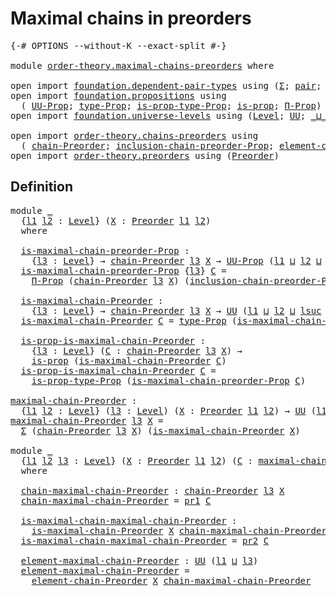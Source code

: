 # Maximal chains in preorders

<pre class="Agda"><a id="40" class="Symbol">{-#</a> <a id="44" class="Keyword">OPTIONS</a> <a id="52" class="Pragma">--without-K</a> <a id="64" class="Pragma">--exact-split</a> <a id="78" class="Symbol">#-}</a>

<a id="83" class="Keyword">module</a> <a id="90" href="order-theory.maximal-chains-preorders.html" class="Module">order-theory.maximal-chains-preorders</a> <a id="128" class="Keyword">where</a>

<a id="135" class="Keyword">open</a> <a id="140" class="Keyword">import</a> <a id="147" href="foundation.dependent-pair-types.html" class="Module">foundation.dependent-pair-types</a> <a id="179" class="Keyword">using</a> <a id="185" class="Symbol">(</a><a id="186" href="foundation-core.dependent-pair-types.html#502" class="Record">Σ</a><a id="187" class="Symbol">;</a> <a id="189" href="foundation-core.dependent-pair-types.html#575" class="InductiveConstructor">pair</a><a id="193" class="Symbol">;</a> <a id="195" href="foundation-core.dependent-pair-types.html#592" class="Field">pr1</a><a id="198" class="Symbol">;</a> <a id="200" href="foundation-core.dependent-pair-types.html#604" class="Field">pr2</a><a id="203" class="Symbol">)</a>
<a id="205" class="Keyword">open</a> <a id="210" class="Keyword">import</a> <a id="217" href="foundation.propositions.html" class="Module">foundation.propositions</a> <a id="241" class="Keyword">using</a>
  <a id="249" class="Symbol">(</a> <a id="251" href="foundation-core.propositions.html#1380" class="Function">UU-Prop</a><a id="258" class="Symbol">;</a> <a id="260" href="foundation-core.propositions.html#1482" class="Function">type-Prop</a><a id="269" class="Symbol">;</a> <a id="271" href="foundation-core.propositions.html#1549" class="Function">is-prop-type-Prop</a><a id="288" class="Symbol">;</a> <a id="290" href="foundation-core.propositions.html#1296" class="Function">is-prop</a><a id="297" class="Symbol">;</a> <a id="299" href="foundation-core.propositions.html#6681" class="Function">Π-Prop</a><a id="305" class="Symbol">)</a>
<a id="307" class="Keyword">open</a> <a id="312" class="Keyword">import</a> <a id="319" href="foundation.universe-levels.html" class="Module">foundation.universe-levels</a> <a id="346" class="Keyword">using</a> <a id="352" class="Symbol">(</a><a id="353" href="Agda.Primitive.html#597" class="Postulate">Level</a><a id="358" class="Symbol">;</a> <a id="360" href="foundation-core.universe-levels.html#222" class="Primitive">UU</a><a id="362" class="Symbol">;</a> <a id="364" href="Agda.Primitive.html#810" class="Primitive Operator">_⊔_</a><a id="367" class="Symbol">;</a> <a id="369" href="Agda.Primitive.html#780" class="Primitive">lsuc</a><a id="373" class="Symbol">)</a>

<a id="376" class="Keyword">open</a> <a id="381" class="Keyword">import</a> <a id="388" href="order-theory.chains-preorders.html" class="Module">order-theory.chains-preorders</a> <a id="418" class="Keyword">using</a>
  <a id="426" class="Symbol">(</a> <a id="428" href="order-theory.chains-preorders.html#1300" class="Function">chain-Preorder</a><a id="442" class="Symbol">;</a> <a id="444" href="order-theory.chains-preorders.html#1836" class="Function">inclusion-chain-preorder-Prop</a><a id="473" class="Symbol">;</a> <a id="475" href="order-theory.chains-preorders.html#1668" class="Function">element-chain-Preorder</a><a id="497" class="Symbol">)</a>
<a id="499" class="Keyword">open</a> <a id="504" class="Keyword">import</a> <a id="511" href="order-theory.preorders.html" class="Module">order-theory.preorders</a> <a id="534" class="Keyword">using</a> <a id="540" class="Symbol">(</a><a id="541" href="order-theory.preorders.html#531" class="Function">Preorder</a><a id="549" class="Symbol">)</a>
</pre>
## Definition

<pre class="Agda">
<a id="580" class="Keyword">module</a> <a id="587" href="order-theory.maximal-chains-preorders.html#587" class="Module">_</a>
  <a id="591" class="Symbol">{</a><a id="592" href="order-theory.maximal-chains-preorders.html#592" class="Bound">l1</a> <a id="595" href="order-theory.maximal-chains-preorders.html#595" class="Bound">l2</a> <a id="598" class="Symbol">:</a> <a id="600" href="Agda.Primitive.html#597" class="Postulate">Level</a><a id="605" class="Symbol">}</a> <a id="607" class="Symbol">(</a><a id="608" href="order-theory.maximal-chains-preorders.html#608" class="Bound">X</a> <a id="610" class="Symbol">:</a> <a id="612" href="order-theory.preorders.html#531" class="Function">Preorder</a> <a id="621" href="order-theory.maximal-chains-preorders.html#592" class="Bound">l1</a> <a id="624" href="order-theory.maximal-chains-preorders.html#595" class="Bound">l2</a><a id="626" class="Symbol">)</a>
  <a id="630" class="Keyword">where</a>
  
  <a id="641" href="order-theory.maximal-chains-preorders.html#641" class="Function">is-maximal-chain-preorder-Prop</a> <a id="672" class="Symbol">:</a>
    <a id="678" class="Symbol">{</a><a id="679" href="order-theory.maximal-chains-preorders.html#679" class="Bound">l3</a> <a id="682" class="Symbol">:</a> <a id="684" href="Agda.Primitive.html#597" class="Postulate">Level</a><a id="689" class="Symbol">}</a> <a id="691" class="Symbol">→</a> <a id="693" href="order-theory.chains-preorders.html#1300" class="Function">chain-Preorder</a> <a id="708" href="order-theory.maximal-chains-preorders.html#679" class="Bound">l3</a> <a id="711" href="order-theory.maximal-chains-preorders.html#608" class="Bound">X</a> <a id="713" class="Symbol">→</a> <a id="715" href="foundation-core.propositions.html#1380" class="Function">UU-Prop</a> <a id="723" class="Symbol">(</a><a id="724" href="order-theory.maximal-chains-preorders.html#592" class="Bound">l1</a> <a id="727" href="Agda.Primitive.html#810" class="Primitive Operator">⊔</a> <a id="729" href="order-theory.maximal-chains-preorders.html#595" class="Bound">l2</a> <a id="732" href="Agda.Primitive.html#810" class="Primitive Operator">⊔</a> <a id="734" href="Agda.Primitive.html#780" class="Primitive">lsuc</a> <a id="739" href="order-theory.maximal-chains-preorders.html#679" class="Bound">l3</a><a id="741" class="Symbol">)</a>
  <a id="745" href="order-theory.maximal-chains-preorders.html#641" class="Function">is-maximal-chain-preorder-Prop</a> <a id="776" class="Symbol">{</a><a id="777" href="order-theory.maximal-chains-preorders.html#777" class="Bound">l3</a><a id="779" class="Symbol">}</a> <a id="781" href="order-theory.maximal-chains-preorders.html#781" class="Bound">C</a> <a id="783" class="Symbol">=</a>
    <a id="789" href="foundation-core.propositions.html#6681" class="Function">Π-Prop</a> <a id="796" class="Symbol">(</a><a id="797" href="order-theory.chains-preorders.html#1300" class="Function">chain-Preorder</a> <a id="812" href="order-theory.maximal-chains-preorders.html#777" class="Bound">l3</a> <a id="815" href="order-theory.maximal-chains-preorders.html#608" class="Bound">X</a><a id="816" class="Symbol">)</a> <a id="818" class="Symbol">(</a><a id="819" href="order-theory.chains-preorders.html#1836" class="Function">inclusion-chain-preorder-Prop</a> <a id="849" href="order-theory.maximal-chains-preorders.html#608" class="Bound">X</a> <a id="851" href="order-theory.maximal-chains-preorders.html#781" class="Bound">C</a><a id="852" class="Symbol">)</a>

  <a id="857" href="order-theory.maximal-chains-preorders.html#857" class="Function">is-maximal-chain-Preorder</a> <a id="883" class="Symbol">:</a>
    <a id="889" class="Symbol">{</a><a id="890" href="order-theory.maximal-chains-preorders.html#890" class="Bound">l3</a> <a id="893" class="Symbol">:</a> <a id="895" href="Agda.Primitive.html#597" class="Postulate">Level</a><a id="900" class="Symbol">}</a> <a id="902" class="Symbol">→</a> <a id="904" href="order-theory.chains-preorders.html#1300" class="Function">chain-Preorder</a> <a id="919" href="order-theory.maximal-chains-preorders.html#890" class="Bound">l3</a> <a id="922" href="order-theory.maximal-chains-preorders.html#608" class="Bound">X</a> <a id="924" class="Symbol">→</a> <a id="926" href="foundation-core.universe-levels.html#222" class="Primitive">UU</a> <a id="929" class="Symbol">(</a><a id="930" href="order-theory.maximal-chains-preorders.html#592" class="Bound">l1</a> <a id="933" href="Agda.Primitive.html#810" class="Primitive Operator">⊔</a> <a id="935" href="order-theory.maximal-chains-preorders.html#595" class="Bound">l2</a> <a id="938" href="Agda.Primitive.html#810" class="Primitive Operator">⊔</a> <a id="940" href="Agda.Primitive.html#780" class="Primitive">lsuc</a> <a id="945" href="order-theory.maximal-chains-preorders.html#890" class="Bound">l3</a><a id="947" class="Symbol">)</a>
  <a id="951" href="order-theory.maximal-chains-preorders.html#857" class="Function">is-maximal-chain-Preorder</a> <a id="977" href="order-theory.maximal-chains-preorders.html#977" class="Bound">C</a> <a id="979" class="Symbol">=</a> <a id="981" href="foundation-core.propositions.html#1482" class="Function">type-Prop</a> <a id="991" class="Symbol">(</a><a id="992" href="order-theory.maximal-chains-preorders.html#641" class="Function">is-maximal-chain-preorder-Prop</a> <a id="1023" href="order-theory.maximal-chains-preorders.html#977" class="Bound">C</a><a id="1024" class="Symbol">)</a>

  <a id="1029" href="order-theory.maximal-chains-preorders.html#1029" class="Function">is-prop-is-maximal-chain-Preorder</a> <a id="1063" class="Symbol">:</a>
    <a id="1069" class="Symbol">{</a><a id="1070" href="order-theory.maximal-chains-preorders.html#1070" class="Bound">l3</a> <a id="1073" class="Symbol">:</a> <a id="1075" href="Agda.Primitive.html#597" class="Postulate">Level</a><a id="1080" class="Symbol">}</a> <a id="1082" class="Symbol">(</a><a id="1083" href="order-theory.maximal-chains-preorders.html#1083" class="Bound">C</a> <a id="1085" class="Symbol">:</a> <a id="1087" href="order-theory.chains-preorders.html#1300" class="Function">chain-Preorder</a> <a id="1102" href="order-theory.maximal-chains-preorders.html#1070" class="Bound">l3</a> <a id="1105" href="order-theory.maximal-chains-preorders.html#608" class="Bound">X</a><a id="1106" class="Symbol">)</a> <a id="1108" class="Symbol">→</a>
    <a id="1114" href="foundation-core.propositions.html#1296" class="Function">is-prop</a> <a id="1122" class="Symbol">(</a><a id="1123" href="order-theory.maximal-chains-preorders.html#857" class="Function">is-maximal-chain-Preorder</a> <a id="1149" href="order-theory.maximal-chains-preorders.html#1083" class="Bound">C</a><a id="1150" class="Symbol">)</a>
  <a id="1154" href="order-theory.maximal-chains-preorders.html#1029" class="Function">is-prop-is-maximal-chain-Preorder</a> <a id="1188" href="order-theory.maximal-chains-preorders.html#1188" class="Bound">C</a> <a id="1190" class="Symbol">=</a>
    <a id="1196" href="foundation-core.propositions.html#1549" class="Function">is-prop-type-Prop</a> <a id="1214" class="Symbol">(</a><a id="1215" href="order-theory.maximal-chains-preorders.html#641" class="Function">is-maximal-chain-preorder-Prop</a> <a id="1246" href="order-theory.maximal-chains-preorders.html#1188" class="Bound">C</a><a id="1247" class="Symbol">)</a>

<a id="maximal-chain-Preorder"></a><a id="1250" href="order-theory.maximal-chains-preorders.html#1250" class="Function">maximal-chain-Preorder</a> <a id="1273" class="Symbol">:</a>
  <a id="1277" class="Symbol">{</a><a id="1278" href="order-theory.maximal-chains-preorders.html#1278" class="Bound">l1</a> <a id="1281" href="order-theory.maximal-chains-preorders.html#1281" class="Bound">l2</a> <a id="1284" class="Symbol">:</a> <a id="1286" href="Agda.Primitive.html#597" class="Postulate">Level</a><a id="1291" class="Symbol">}</a> <a id="1293" class="Symbol">(</a><a id="1294" href="order-theory.maximal-chains-preorders.html#1294" class="Bound">l3</a> <a id="1297" class="Symbol">:</a> <a id="1299" href="Agda.Primitive.html#597" class="Postulate">Level</a><a id="1304" class="Symbol">)</a> <a id="1306" class="Symbol">(</a><a id="1307" href="order-theory.maximal-chains-preorders.html#1307" class="Bound">X</a> <a id="1309" class="Symbol">:</a> <a id="1311" href="order-theory.preorders.html#531" class="Function">Preorder</a> <a id="1320" href="order-theory.maximal-chains-preorders.html#1278" class="Bound">l1</a> <a id="1323" href="order-theory.maximal-chains-preorders.html#1281" class="Bound">l2</a><a id="1325" class="Symbol">)</a> <a id="1327" class="Symbol">→</a> <a id="1329" href="foundation-core.universe-levels.html#222" class="Primitive">UU</a> <a id="1332" class="Symbol">(</a><a id="1333" href="order-theory.maximal-chains-preorders.html#1278" class="Bound">l1</a> <a id="1336" href="Agda.Primitive.html#810" class="Primitive Operator">⊔</a> <a id="1338" href="order-theory.maximal-chains-preorders.html#1281" class="Bound">l2</a> <a id="1341" href="Agda.Primitive.html#810" class="Primitive Operator">⊔</a> <a id="1343" href="Agda.Primitive.html#780" class="Primitive">lsuc</a> <a id="1348" href="order-theory.maximal-chains-preorders.html#1294" class="Bound">l3</a><a id="1350" class="Symbol">)</a>
<a id="1352" href="order-theory.maximal-chains-preorders.html#1250" class="Function">maximal-chain-Preorder</a> <a id="1375" href="order-theory.maximal-chains-preorders.html#1375" class="Bound">l3</a> <a id="1378" href="order-theory.maximal-chains-preorders.html#1378" class="Bound">X</a> <a id="1380" class="Symbol">=</a>
  <a id="1384" href="foundation-core.dependent-pair-types.html#502" class="Record">Σ</a> <a id="1386" class="Symbol">(</a><a id="1387" href="order-theory.chains-preorders.html#1300" class="Function">chain-Preorder</a> <a id="1402" href="order-theory.maximal-chains-preorders.html#1375" class="Bound">l3</a> <a id="1405" href="order-theory.maximal-chains-preorders.html#1378" class="Bound">X</a><a id="1406" class="Symbol">)</a> <a id="1408" class="Symbol">(</a><a id="1409" href="order-theory.maximal-chains-preorders.html#857" class="Function">is-maximal-chain-Preorder</a> <a id="1435" href="order-theory.maximal-chains-preorders.html#1378" class="Bound">X</a><a id="1436" class="Symbol">)</a>

<a id="1439" class="Keyword">module</a> <a id="1446" href="order-theory.maximal-chains-preorders.html#1446" class="Module">_</a>
  <a id="1450" class="Symbol">{</a><a id="1451" href="order-theory.maximal-chains-preorders.html#1451" class="Bound">l1</a> <a id="1454" href="order-theory.maximal-chains-preorders.html#1454" class="Bound">l2</a> <a id="1457" href="order-theory.maximal-chains-preorders.html#1457" class="Bound">l3</a> <a id="1460" class="Symbol">:</a> <a id="1462" href="Agda.Primitive.html#597" class="Postulate">Level</a><a id="1467" class="Symbol">}</a> <a id="1469" class="Symbol">(</a><a id="1470" href="order-theory.maximal-chains-preorders.html#1470" class="Bound">X</a> <a id="1472" class="Symbol">:</a> <a id="1474" href="order-theory.preorders.html#531" class="Function">Preorder</a> <a id="1483" href="order-theory.maximal-chains-preorders.html#1451" class="Bound">l1</a> <a id="1486" href="order-theory.maximal-chains-preorders.html#1454" class="Bound">l2</a><a id="1488" class="Symbol">)</a> <a id="1490" class="Symbol">(</a><a id="1491" href="order-theory.maximal-chains-preorders.html#1491" class="Bound">C</a> <a id="1493" class="Symbol">:</a> <a id="1495" href="order-theory.maximal-chains-preorders.html#1250" class="Function">maximal-chain-Preorder</a> <a id="1518" href="order-theory.maximal-chains-preorders.html#1457" class="Bound">l3</a> <a id="1521" href="order-theory.maximal-chains-preorders.html#1470" class="Bound">X</a><a id="1522" class="Symbol">)</a>
  <a id="1526" class="Keyword">where</a>

  <a id="1535" href="order-theory.maximal-chains-preorders.html#1535" class="Function">chain-maximal-chain-Preorder</a> <a id="1564" class="Symbol">:</a> <a id="1566" href="order-theory.chains-preorders.html#1300" class="Function">chain-Preorder</a> <a id="1581" href="order-theory.maximal-chains-preorders.html#1457" class="Bound">l3</a> <a id="1584" href="order-theory.maximal-chains-preorders.html#1470" class="Bound">X</a>
  <a id="1588" href="order-theory.maximal-chains-preorders.html#1535" class="Function">chain-maximal-chain-Preorder</a> <a id="1617" class="Symbol">=</a> <a id="1619" href="foundation-core.dependent-pair-types.html#592" class="Field">pr1</a> <a id="1623" href="order-theory.maximal-chains-preorders.html#1491" class="Bound">C</a>

  <a id="1628" href="order-theory.maximal-chains-preorders.html#1628" class="Function">is-maximal-chain-maximal-chain-Preorder</a> <a id="1668" class="Symbol">:</a>
    <a id="1674" href="order-theory.maximal-chains-preorders.html#857" class="Function">is-maximal-chain-Preorder</a> <a id="1700" href="order-theory.maximal-chains-preorders.html#1470" class="Bound">X</a> <a id="1702" href="order-theory.maximal-chains-preorders.html#1535" class="Function">chain-maximal-chain-Preorder</a>
  <a id="1733" href="order-theory.maximal-chains-preorders.html#1628" class="Function">is-maximal-chain-maximal-chain-Preorder</a> <a id="1773" class="Symbol">=</a> <a id="1775" href="foundation-core.dependent-pair-types.html#604" class="Field">pr2</a> <a id="1779" href="order-theory.maximal-chains-preorders.html#1491" class="Bound">C</a>

  <a id="1784" href="order-theory.maximal-chains-preorders.html#1784" class="Function">element-maximal-chain-Preorder</a> <a id="1815" class="Symbol">:</a> <a id="1817" href="foundation-core.universe-levels.html#222" class="Primitive">UU</a> <a id="1820" class="Symbol">(</a><a id="1821" href="order-theory.maximal-chains-preorders.html#1451" class="Bound">l1</a> <a id="1824" href="Agda.Primitive.html#810" class="Primitive Operator">⊔</a> <a id="1826" href="order-theory.maximal-chains-preorders.html#1457" class="Bound">l3</a><a id="1828" class="Symbol">)</a>
  <a id="1832" href="order-theory.maximal-chains-preorders.html#1784" class="Function">element-maximal-chain-Preorder</a> <a id="1863" class="Symbol">=</a>
    <a id="1869" href="order-theory.chains-preorders.html#1668" class="Function">element-chain-Preorder</a> <a id="1892" href="order-theory.maximal-chains-preorders.html#1470" class="Bound">X</a> <a id="1894" href="order-theory.maximal-chains-preorders.html#1535" class="Function">chain-maximal-chain-Preorder</a>
</pre>